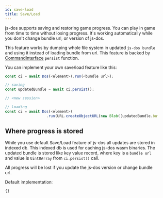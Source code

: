 ```yaml
---
id: save-load
title: Save/Load
---
```


js-dos supports saving and restoring game progress. You can play in game from time to time
without losing progress. It's working automatically while you don't change bundle url,
or version of js-dos.

This feature works by dumping whole file system in updated `js-dos bundle` and using it instead of
loading bundle from url. This feature is backed by [CommandInterface](command-interface.md) `persist` function.

You can implement your own save/load feature like this:

```ts
const ci = await Dos(<element>).run(<bundle url>);

// saving
const updatedBundle = await ci.persist();

// <new session>

// loading
const ci = await Dos(<element>)
                   .run(URL.createObjectURL(new Blob([updatedBundle.buffer]));

```

## Where progress is stored

While you use default Save/Load feature of js-dos all updates are stored in indexed db.
This indexed db is used for caching js-dos wasm binaries. The updated bundle is stored
like key value record, where key is a `bundle url` and value is `Uint8Array` from `ci.persist()` call.

All progress will be lost if you update the js-dos version or change bundle url.


Default implementation:
```typescript title="https://raw.githubusercontent.com/caiiiycuk/js-dos/emulators-ui/src/persist/save-load.ts"
{}
```
